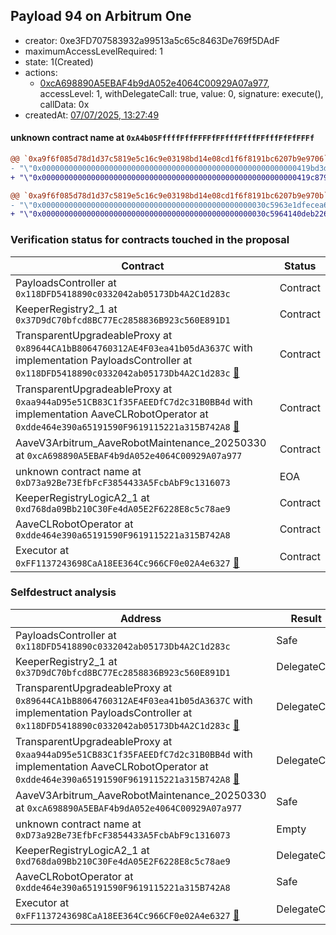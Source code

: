 ## Payload 94 on Arbitrum One

- creator: 0xe3FD707583932a99513a5c65c8463De769f5DAdF
- maximumAccessLevelRequired: 1
- state: 1(Created)
- actions:
  - [0xcA698890A5EBAF4b9dA052e4064C00929A07a977](https://arbiscan.io/tx/0xcA698890A5EBAF4b9dA052e4064C00929A07a977), accessLevel: 1, withDelegateCall: true, value: 0, signature: execute(), callData: 0x
- createdAt: [07/07/2025, 13:27:49](https://arbiscan.io/tx/0xa543a219887b562e1681fafc4cf6004ae35547d158178f222d6201628509aaf6)

#### unknown contract name at `0xA4b05FffffFffFFFFfFFfffFfffFFfffFfFfFFFf`

```diff
@@ `0xa9f6f085d78d1d37c5819e5c16c9e03198bd14e08cd1f6f8191bc6207b9e9706` raw  @@
- "\"0x000000000000000000000000000000000000000000000000000000000419bd3d\""
+ "\"0x000000000000000000000000000000000000000000000000000000000419c879\""

@@ `0xa9f6f085d78d1d37c5819e5c16c9e03198bd14e08cd1f6f8191bc6207b9e970b` raw  @@
- "\"0x00000000000000000000000000000000000000000000000030c5963e1dfecea6\""
+ "\"0x00000000000000000000000000000000000000000000000030c5964140deb226\""

```
### Verification status for contracts touched in the proposal

| Contract | Status |
|---------|------------|
| PayloadsController at `0x118DFD5418890c0332042ab05173Db4A2C1d283c` | Contract |
| KeeperRegistry2_1 at `0x37D9dC70bfcd8BC77Ec2858836B923c560E891D1` | Contract |
| TransparentUpgradeableProxy at `0x89644CA1bB8064760312AE4F03ea41b05dA3637C` with implementation PayloadsController at `0x118DFD5418890c0332042ab05173Db4A2C1d283c` [:ghost:](https://github.com/bgd-labs/aave-address-book  "GovernanceV3Arbitrum.PAYLOADS_CONTROLLER") | Contract |
| TransparentUpgradeableProxy at `0xaa944aD95e51CB83C1f35FAEEDfC7d2c31B0BB4d` with implementation AaveCLRobotOperator at `0xdde464e390a65191590F9619115221a315B742A8` [:ghost:](https://github.com/bgd-labs/aave-address-book  "MiscArbitrum.AAVE_CL_ROBOT_OPERATOR") | Contract |
| AaveV3Arbitrum_AaveRobotMaintenance_20250330 at `0xcA698890A5EBAF4b9dA052e4064C00929A07a977` | Contract |
| unknown contract name at `0xD73a92Be73EfbFcF3854433A5FcbAbF9c1316073` | EOA |
| KeeperRegistryLogicA2_1 at `0xd768da09Bb210C30Fe4dA05E2F6228E8c5c78ae9` | Contract |
| AaveCLRobotOperator at `0xdde464e390a65191590F9619115221a315B742A8` | Contract |
| Executor at `0xFF1137243698CaA18EE364Cc966CF0e02A4e6327` [:ghost:](https://github.com/bgd-labs/aave-address-book  "AaveV3Arbitrum.ACL_ADMIN") | Contract |

### Selfdestruct analysis

| Address | Result |
|---------|------------|
| PayloadsController at `0x118DFD5418890c0332042ab05173Db4A2C1d283c` | Safe |
| KeeperRegistry2_1 at `0x37D9dC70bfcd8BC77Ec2858836B923c560E891D1` | DelegateCall |
| TransparentUpgradeableProxy at `0x89644CA1bB8064760312AE4F03ea41b05dA3637C` with implementation PayloadsController at `0x118DFD5418890c0332042ab05173Db4A2C1d283c` [:ghost:](https://github.com/bgd-labs/aave-address-book  "GovernanceV3Arbitrum.PAYLOADS_CONTROLLER") | DelegateCall |
| TransparentUpgradeableProxy at `0xaa944aD95e51CB83C1f35FAEEDfC7d2c31B0BB4d` with implementation AaveCLRobotOperator at `0xdde464e390a65191590F9619115221a315B742A8` [:ghost:](https://github.com/bgd-labs/aave-address-book  "MiscArbitrum.AAVE_CL_ROBOT_OPERATOR") | DelegateCall |
| AaveV3Arbitrum_AaveRobotMaintenance_20250330 at `0xcA698890A5EBAF4b9dA052e4064C00929A07a977` | Safe |
| unknown contract name at `0xD73a92Be73EfbFcF3854433A5FcbAbF9c1316073` | Empty |
| KeeperRegistryLogicA2_1 at `0xd768da09Bb210C30Fe4dA05E2F6228E8c5c78ae9` | DelegateCall |
| AaveCLRobotOperator at `0xdde464e390a65191590F9619115221a315B742A8` | Safe |
| Executor at `0xFF1137243698CaA18EE364Cc966CF0e02A4e6327` [:ghost:](https://github.com/bgd-labs/aave-address-book  "AaveV3Arbitrum.ACL_ADMIN") | DelegateCall |

